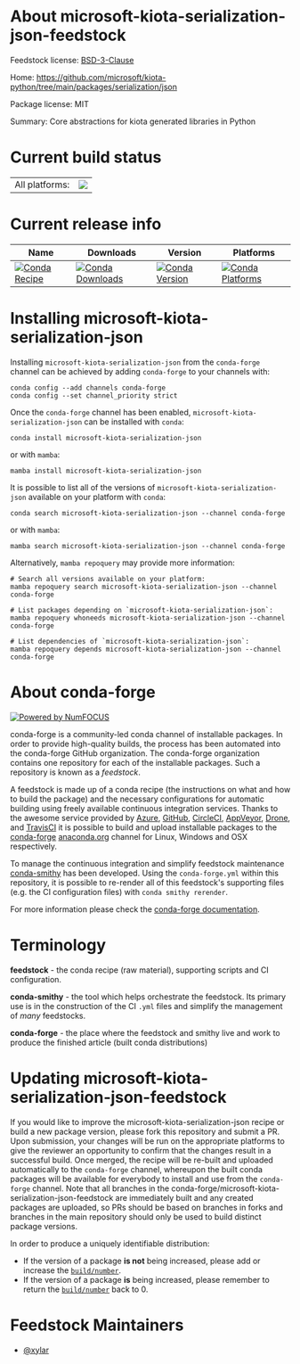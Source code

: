 About microsoft-kiota-serialization-json-feedstock
==================================================

Feedstock license: [BSD-3-Clause](https://github.com/conda-forge/microsoft-kiota-serialization-json-feedstock/blob/main/LICENSE.txt)

Home: https://github.com/microsoft/kiota-python/tree/main/packages/serialization/json

Package license: MIT

Summary: Core abstractions for kiota generated libraries in Python

Current build status
====================


<table><tr><td>All platforms:</td>
    <td>
      <a href="https://dev.azure.com/conda-forge/feedstock-builds/_build/latest?definitionId=23836&branchName=main">
        <img src="https://dev.azure.com/conda-forge/feedstock-builds/_apis/build/status/microsoft-kiota-serialization-json-feedstock?branchName=main">
      </a>
    </td>
  </tr>
</table>

Current release info
====================

| Name | Downloads | Version | Platforms |
| --- | --- | --- | --- |
| [![Conda Recipe](https://img.shields.io/badge/recipe-microsoft--kiota--serialization--json-green.svg)](https://anaconda.org/conda-forge/microsoft-kiota-serialization-json) | [![Conda Downloads](https://img.shields.io/conda/dn/conda-forge/microsoft-kiota-serialization-json.svg)](https://anaconda.org/conda-forge/microsoft-kiota-serialization-json) | [![Conda Version](https://img.shields.io/conda/vn/conda-forge/microsoft-kiota-serialization-json.svg)](https://anaconda.org/conda-forge/microsoft-kiota-serialization-json) | [![Conda Platforms](https://img.shields.io/conda/pn/conda-forge/microsoft-kiota-serialization-json.svg)](https://anaconda.org/conda-forge/microsoft-kiota-serialization-json) |

Installing microsoft-kiota-serialization-json
=============================================

Installing `microsoft-kiota-serialization-json` from the `conda-forge` channel can be achieved by adding `conda-forge` to your channels with:

```
conda config --add channels conda-forge
conda config --set channel_priority strict
```

Once the `conda-forge` channel has been enabled, `microsoft-kiota-serialization-json` can be installed with `conda`:

```
conda install microsoft-kiota-serialization-json
```

or with `mamba`:

```
mamba install microsoft-kiota-serialization-json
```

It is possible to list all of the versions of `microsoft-kiota-serialization-json` available on your platform with `conda`:

```
conda search microsoft-kiota-serialization-json --channel conda-forge
```

or with `mamba`:

```
mamba search microsoft-kiota-serialization-json --channel conda-forge
```

Alternatively, `mamba repoquery` may provide more information:

```
# Search all versions available on your platform:
mamba repoquery search microsoft-kiota-serialization-json --channel conda-forge

# List packages depending on `microsoft-kiota-serialization-json`:
mamba repoquery whoneeds microsoft-kiota-serialization-json --channel conda-forge

# List dependencies of `microsoft-kiota-serialization-json`:
mamba repoquery depends microsoft-kiota-serialization-json --channel conda-forge
```


About conda-forge
=================

[![Powered by
NumFOCUS](https://img.shields.io/badge/powered%20by-NumFOCUS-orange.svg?style=flat&colorA=E1523D&colorB=007D8A)](https://numfocus.org)

conda-forge is a community-led conda channel of installable packages.
In order to provide high-quality builds, the process has been automated into the
conda-forge GitHub organization. The conda-forge organization contains one repository
for each of the installable packages. Such a repository is known as a *feedstock*.

A feedstock is made up of a conda recipe (the instructions on what and how to build
the package) and the necessary configurations for automatic building using freely
available continuous integration services. Thanks to the awesome service provided by
[Azure](https://azure.microsoft.com/en-us/services/devops/), [GitHub](https://github.com/),
[CircleCI](https://circleci.com/), [AppVeyor](https://www.appveyor.com/),
[Drone](https://cloud.drone.io/welcome), and [TravisCI](https://travis-ci.com/)
it is possible to build and upload installable packages to the
[conda-forge](https://anaconda.org/conda-forge) [anaconda.org](https://anaconda.org/)
channel for Linux, Windows and OSX respectively.

To manage the continuous integration and simplify feedstock maintenance
[conda-smithy](https://github.com/conda-forge/conda-smithy) has been developed.
Using the ``conda-forge.yml`` within this repository, it is possible to re-render all of
this feedstock's supporting files (e.g. the CI configuration files) with ``conda smithy rerender``.

For more information please check the [conda-forge documentation](https://conda-forge.org/docs/).

Terminology
===========

**feedstock** - the conda recipe (raw material), supporting scripts and CI configuration.

**conda-smithy** - the tool which helps orchestrate the feedstock.
                   Its primary use is in the construction of the CI ``.yml`` files
                   and simplify the management of *many* feedstocks.

**conda-forge** - the place where the feedstock and smithy live and work to
                  produce the finished article (built conda distributions)


Updating microsoft-kiota-serialization-json-feedstock
=====================================================

If you would like to improve the microsoft-kiota-serialization-json recipe or build a new
package version, please fork this repository and submit a PR. Upon submission,
your changes will be run on the appropriate platforms to give the reviewer an
opportunity to confirm that the changes result in a successful build. Once
merged, the recipe will be re-built and uploaded automatically to the
`conda-forge` channel, whereupon the built conda packages will be available for
everybody to install and use from the `conda-forge` channel.
Note that all branches in the conda-forge/microsoft-kiota-serialization-json-feedstock are
immediately built and any created packages are uploaded, so PRs should be based
on branches in forks and branches in the main repository should only be used to
build distinct package versions.

In order to produce a uniquely identifiable distribution:
 * If the version of a package **is not** being increased, please add or increase
   the [``build/number``](https://docs.conda.io/projects/conda-build/en/latest/resources/define-metadata.html#build-number-and-string).
 * If the version of a package **is** being increased, please remember to return
   the [``build/number``](https://docs.conda.io/projects/conda-build/en/latest/resources/define-metadata.html#build-number-and-string)
   back to 0.

Feedstock Maintainers
=====================

* [@xylar](https://github.com/xylar/)

